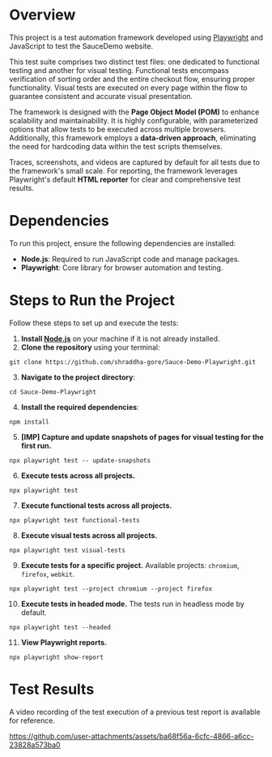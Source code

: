 # Overview

This project is a test automation framework developed using [Playwright](https://playwright.dev/) and JavaScript to test the SauceDemo website.

This test suite comprises two distinct test files: one dedicated to functional testing and another for visual testing.
Functional tests encompass verification of sorting order and the entire checkout flow, ensuring proper functionality.
Visual tests are executed on every page within the flow to guarantee consistent and accurate visual presentation.

The framework is designed with the **Page Object Model (POM)** to enhance scalability and maintainability. It is highly configurable, with parameterized options that allow tests to be executed across multiple browsers. Additionally, this framework employs a **data-driven approach**, eliminating the need for hardcoding data within the test scripts themselves.

Traces, screenshots, and videos are captured by default for all tests due to the framework's small scale. For reporting, the framework leverages Playwright's default **HTML reporter** for clear and comprehensive test results.

# Dependencies

To run this project, ensure the following dependencies are installed:

- **Node.js**: Required to run JavaScript code and manage packages.
- **Playwright**: Core library for browser automation and testing.

# Steps to Run the Project

Follow these steps to set up and execute the tests:

1. **Install [Node.js](https://nodejs.org/en/download/package-manager)** on your machine if it is not already installed.
2. **Clone the repository** using your terminal:

```
git clone https://github.com/shraddha-gore/Sauce-Demo-Playwright.git
```

3. **Navigate to the project directory**:

```
cd Sauce-Demo-Playwright
```

4. **Install the required dependencies**:

```
npm install
```

5. **[IMP] Capture and update snapshots of pages for visual testing for the first run.**

```
npx playwright test -- update-snapshots
```

6. **Execute tests across all projects.**

```
npx playwright test
```

7. **Execute functional tests across all projects.**

```
npx playwright test functional-tests
```

8. **Execute visual tests across all projects.**

```
npx playwright test visual-tests
```

9. **Execute tests for a specific project.** Available projects: `chromium`, `firefox`, `webkit`.

```
npx playwright test --project chromium --project firefox
```

10. **Execute tests in headed mode.** The tests run in headless mode by default.

```
npx playwright test --headed
```

11. **View Playwright reports.**

```
npx playwright show-report
```

# Test Results

A video recording of the test execution of a previous test report is available for reference.

https://github.com/user-attachments/assets/ba68f56a-6cfc-4866-a6cc-23828a573ba0

